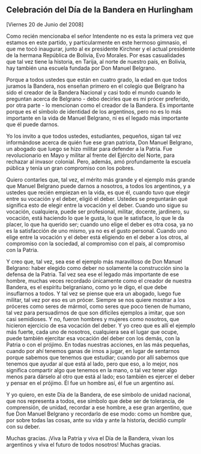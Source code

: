 Celebración del Día de la Bandera en Hurlingham
-----------------------------------------------

[Viernes 20 de Junio del 2008]

Como recién mencionaba el señor Intendente no es esta la primera vez que
estamos en este partido, y particularmente en este hermoso gimnasio, el
que me tocó inaugurar, junto al ex presidente Kirchner y el actual
presidente de la hermana República de Bolivia, Evo Morales. Por esas
casualidades que tal vez tiene la historia, en Tarija, al norte de
nuestro país, en Bolivia, hay también una escuela fundada por Don Manuel
Belgrano.

Porque a todos ustedes que están en cuatro grado, la edad en que todos
juramos la Bandera, nos enseñan primero en el colegio que Belgrano ha
sido el creador de la Bandera Nacional y casi todo el mundo cuando le
preguntan acerca de Belgrano - debo decirles que es mi prócer preferido,
por otra parte - lo mencionan como el creador de la Bandera. Es
importante porque es el símbolo de identidad de los argentinos, pero no
es lo más importante en la vida de Manuel Belgrano, ni es el legado más
importante que él puede darnos.

Yo los invito a que todos ustedes, estudiantes, pequeños, sigan tal vez
informándose acerca de quién fue ese gran patriota, Don Manuel Belgrano,
un abogado que luego se hizo militar para defender a la Patria. Fue
revolucionario en Mayo y militar al frente del Ejército del Norte, para
rechazar al invasor colonial. Pero, además, amó profundamente la escuela
pública y tenía un gran compromiso con los pobres.

Quiero contarles que, tal vez, el mérito más grande y el ejemplo más
grande que Manuel Belgrano puede darnos a nosotros, a todos los
argentinos, y a ustedes que recién empiezan en la vida, es que él,
cuando tuvo que elegir entre su vocación y el deber, eligió el deber.
Ustedes se preguntarán qué significa esto de elegir entre la vocación y
el deber. Cuando uno sigue su vocación, cualquiera, puede ser
profesional, militar, docente, jardinero, su vocación, está haciendo lo
que le gusta, lo que le satisface, lo que le da placer, lo que ha
querido ser; cuando uno elige el deber es otra cosa, ya no es la
satisfacción de uno mismo, ya no es el gusto personal. Cuando uno elige
entre la vocación y el deber está eligiendo en el deber a los otros, al
compromiso con la sociedad, al compromiso con el país, al compromiso con
la Patria.

Y creo que, tal vez, sea ese el ejemplo más maravilloso de Don Manuel
Belgrano: haber elegido como deber no solamente la construcción sino la
defensa de la Patria. Tal vez sea ese el legado más importante de ese
hombre, muchas veces recordado únicamente como el creador de nuestra
Bandera, es el espíritu belgraniano, como yo le digo, el que debe
insuflarnos a todos. Y tal vez se piense que era un abogado, luego fue
militar, tal vez por eso es un prócer. Siempre se nos quiere mostrar a
los próceres como seres de mármol, como seres que poco tienen de humano,
tal vez para persuadirnos de que son difíciles ejemplos a imitar, que
son casi semidioses. Y no, fueron hombres y mujeres como nosotros, que
hicieron ejercicio de esa vocación del deber. Y yo creo que es allí el
ejemplo más fuerte, cada uno de nosotros, cualquiera sea el lugar que
ocupe, puede también ejercitar esa vocación del deber con los demás, con
la Patria o con el prójimo. En todas nuestras acciones, en las más
pequeñas, cuando por ahí tenemos ganas de irnos a jugar, en lugar de
sentarnos porque sabemos que tenemos que estudiar; cuando por allí
sabemos que tenemos que ayudar al que está al lado, pero que eso, a lo
mejor, nos significa compartir algo que tenemos en la mano, o tal vez
tener algo menos para dárselo al otro que está al lado; eso también es
ejercer el deber y pensar en el prójimo. Él fue un hombre así, él fue un
argentino así.

Y yo quiero, en este Día de la Bandera, de ese símbolo de unidad
nacional, que nos representa a todos, ese símbolo que debe ser de
tolerancia, de comprensión, de unidad, recordar a ese hombre, a ese gran
argentino, que fue Don Manuel Belgrano y recordarlo de ese modo: como un
hombre que, por sobre todas las cosas, ante su vida y ante la historia,
decidió cumplir con su deber.

Muchas gracias. ¡Viva la Patria y viva el Día de la Bandera, vivan los
argentinos y viva el futuro de todos nosotros! Muchas gracias.
